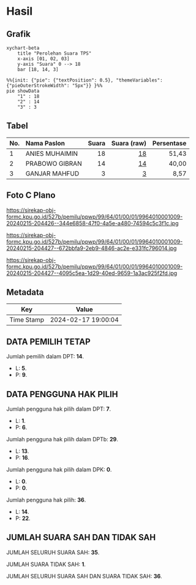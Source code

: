 # Hasil

## Grafik

```mermaid
xychart-beta
    title "Perolehan Suara TPS"
    x-axis [01, 02, 03]
    y-axis "Suara" 0 --> 18
    bar [18, 14, 3]
```

```mermaid
%%{init: {"pie": {"textPosition": 0.5}, "themeVariables": {"pieOuterStrokeWidth": "5px"}} }%%
pie showData
    "1" : 18
    "2" : 14
    "3" : 3
```

## Tabel

| No. | Nama Paslon    | Suara | Suara (raw) | Persentase |
|:--- |:-------------- | -----:| -----------:| ----------:|
| 1   | ANIES MUHAIMIN | 18    | [18][p-1]   | 51,43      |
| 2   | PRABOWO GIBRAN | 14    | [14][p-2]   | 40,00      |
| 3   | GANJAR MAHFUD  | 3     | [3][p-3]    | 8,57       |


[p-1]: https://github.com/gigit-pemilu/pemilu-2024-99-luar-negeri/blob/main/pilpres/hitung-suara/sub/99-luar-negeri/sub/64-kuwait-city-kuwait/sub/01-kuwait-city-kuwait/sub/0001-kuwait-city-kuwait/sub/009-ksk-001/sub/paslon-1.txt
[p-2]: https://github.com/gigit-pemilu/pemilu-2024-99-luar-negeri/blob/main/pilpres/hitung-suara/sub/99-luar-negeri/sub/64-kuwait-city-kuwait/sub/01-kuwait-city-kuwait/sub/0001-kuwait-city-kuwait/sub/009-ksk-001/sub/paslon-2.txt
[p-3]: https://github.com/gigit-pemilu/pemilu-2024-99-luar-negeri/blob/main/pilpres/hitung-suara/sub/99-luar-negeri/sub/64-kuwait-city-kuwait/sub/01-kuwait-city-kuwait/sub/0001-kuwait-city-kuwait/sub/009-ksk-001/sub/paslon-3.txt

## Foto C Plano

https://sirekap-obj-formc.kpu.go.id/527b/pemilu/ppwp/99/64/01/00/01/9964010001009-20240215-204426--344e6858-47f0-4a5e-a480-74594c5c3f1c.jpg

https://sirekap-obj-formc.kpu.go.id/527b/pemilu/ppwp/99/64/01/00/01/9964010001009-20240215-204427--672bbfa9-2eb9-4846-ac2e-e331fc796014.jpg

https://sirekap-obj-formc.kpu.go.id/527b/pemilu/ppwp/99/64/01/00/01/9964010001009-20240215-204427--4095c5ea-1d29-40ed-9659-1a3ac925f2fd.jpg


## Metadata

| Key        | Value               |
| ---------- | ------------------- |
| Time Stamp | 2024-02-17 19:00:04 |


## DATA PEMILIH TETAP

Jumlah pemilih dalam DPT: **14**.
 * L: **5**.
 * P: **9**.

## DATA PENGGUNA HAK PILIH

Jumlah pengguna hak pilih dalam DPT: **7**.
 * L: **1**.
 * P: **6**.

Jumlah pengguna hak pilih dalam DPTb: **29**.
 * L: **13**.
 * P: **16**.

Jumlah pengguna hak pilih dalam DPK: **0**.
 * L: **0**.
 * P: **0**.

Jumlah pengguna hak pilih: **36**.
 * L: **14**.
 * P: **22**.

## JUMLAH SUARA SAH DAN TIDAK SAH

JUMLAH SELURUH SUARA SAH: **35**.

JUMLAH SUARA TIDAK SAH: **1**.

JUMLAH SELURUH SUARA SAH DAN SUARA TIDAK SAH: **36**.


